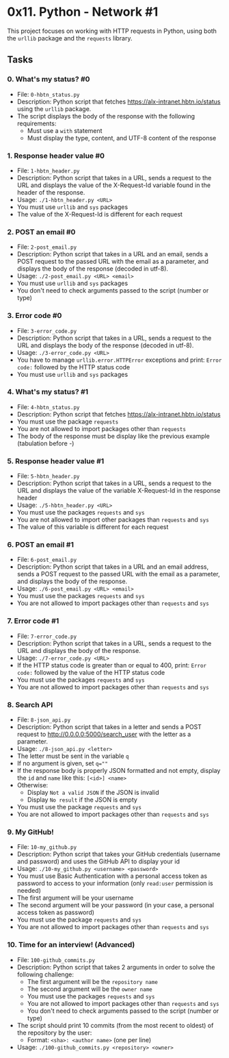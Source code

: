 # 0x11. Python - Network #1

This project focuses on working with HTTP requests in Python, using both the `urllib` package and the `requests` library.

## Tasks

### 0. What's my status? #0

* File: `0-hbtn_status.py`
* Description: Python script that fetches https://alx-intranet.hbtn.io/status using the `urllib` package.
* The script displays the body of the response with the following requirements:
  - Must use a `with` statement
  - Must display the type, content, and UTF-8 content of the response

### 1. Response header value #0

* File: `1-hbtn_header.py`
* Description: Python script that takes in a URL, sends a request to the URL and displays the value of the X-Request-Id variable found in the header of the response.
* Usage: `./1-hbtn_header.py <URL>`
* You must use `urllib` and `sys` packages
* The value of the X-Request-Id is different for each request

### 2. POST an email #0

* File: `2-post_email.py`
* Description: Python script that takes in a URL and an email, sends a POST request to the passed URL with the email as a parameter, and displays the body of the response (decoded in utf-8).
* Usage: `./2-post_email.py <URL> <email>`
* You must use `urllib` and `sys` packages
* You don't need to check arguments passed to the script (number or type)

### 3. Error code #0

* File: `3-error_code.py`
* Description: Python script that takes in a URL, sends a request to the URL and displays the body of the response (decoded in utf-8).
* Usage: `./3-error_code.py <URL>`
* You have to manage `urllib.error.HTTPError` exceptions and print: `Error code:` followed by the HTTP status code
* You must use `urllib` and `sys` packages

### 4. What's my status? #1

* File: `4-hbtn_status.py`
* Description: Python script that fetches https://alx-intranet.hbtn.io/status
* You must use the package `requests`
* You are not allowed to import packages other than `requests`
* The body of the response must be display like the previous example (tabulation before -)

### 5. Response header value #1

* File: `5-hbtn_header.py`
* Description: Python script that takes in a URL, sends a request to the URL and displays the value of the variable X-Request-Id in the response header
* Usage: `./5-hbtn_header.py <URL>`
* You must use the packages `requests` and `sys`
* You are not allowed to import other packages than `requests` and `sys`
* The value of this variable is different for each request

### 6. POST an email #1

* File: `6-post_email.py`
* Description: Python script that takes in a URL and an email address, sends a POST request to the passed URL with the email as a parameter, and displays the body of the response.
* Usage: `./6-post_email.py <URL> <email>`
* You must use the packages `requests` and `sys`
* You are not allowed to import packages other than `requests` and `sys`

### 7. Error code #1

* File: `7-error_code.py`
* Description: Python script that takes in a URL, sends a request to the URL and displays the body of the response.
* Usage: `./7-error_code.py <URL>`
* If the HTTP status code is greater than or equal to 400, print: `Error code:` followed by the value of the HTTP status code
* You must use the packages `requests` and `sys`
* You are not allowed to import packages other than `requests` and `sys`

### 8. Search API

* File: `8-json_api.py`
* Description: Python script that takes in a letter and sends a POST request to http://0.0.0.0:5000/search_user with the letter as a parameter.
* Usage: `./8-json_api.py <letter>`
* The letter must be sent in the variable `q`
* If no argument is given, set `q=""`
* If the response body is properly JSON formatted and not empty, display the `id` and `name` like this: `[<id>] <name>`
* Otherwise:
  - Display `Not a valid JSON` if the JSON is invalid
  - Display `No result` if the JSON is empty
* You must use the package `requests` and `sys`
* You are not allowed to import packages other than `requests` and `sys`

### 9. My GitHub!

* File: `10-my_github.py`
* Description: Python script that takes your GitHub credentials (username and password) and uses the GitHub API to display your id
* Usage: `./10-my_github.py <username> <password>`
* You must use Basic Authentication with a personal access token as password to access to your information (only `read:user` permission is needed)
* The first argument will be your username
* The second argument will be your password (in your case, a personal access token as password)
* You must use the package `requests` and `sys`
* You are not allowed to import packages other than `requests` and `sys`

### 10. Time for an interview! (Advanced)

* File: `100-github_commits.py`
* Description: Python script that takes 2 arguments in order to solve the following challenge:
  - The first argument will be the `repository name`
  - The second argument will be the `owner name`
  - You must use the packages `requests` and `sys`
  - You are not allowed to import packages other than `requests` and `sys`
  - You don't need to check arguments passed to the script (number or type)
* The script should print 10 commits (from the most recent to oldest) of the repository by the user:
  - Format: `<sha>: <author name>` (one per line)
* Usage: `./100-github_commits.py <repository> <owner>`
